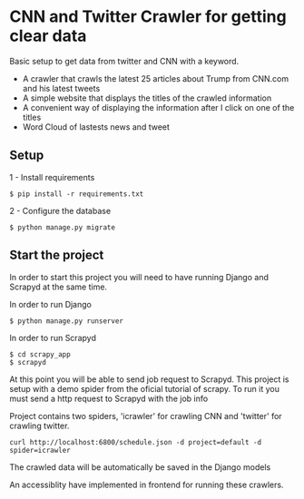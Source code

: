 # CNN and Twitter Crawler for getting clear data
Basic setup to get data from twitter and CNN with a keyword.

* A crawler that crawls the latest 25 articles about Trump from CNN.com and his latest tweets
* A simple website that displays the titles of the crawled information
* A convenient way of displaying the information after I click on one of the titles
* Word Cloud of lastests news and tweet


## Setup
1 - Install requirements
````
$ pip install -r requirements.txt
````
2 - Configure the database
````
$ python manage.py migrate
````
## Start the project
In order to start this project you will need to have running Django and Scrapyd at the same time.

In order to run Django
````
$ python manage.py runserver
````
In order to run Scrapyd
````
$ cd scrapy_app
$ scrapyd
````

At this point you will be able to send job request to Scrapyd. This project is setup with a demo spider from the oficial tutorial of scrapy. To run it you must send a http request to Scrapyd with the job info

Project contains two spiders, 'icrawler' for crawling CNN and 'twitter' for crawling twitter.

````
curl http://localhost:6800/schedule.json -d project=default -d spider=icrawler
````

The crawled data will be automatically be saved in the Django models

An accessiblity have implemented in frontend for running these crawlers.